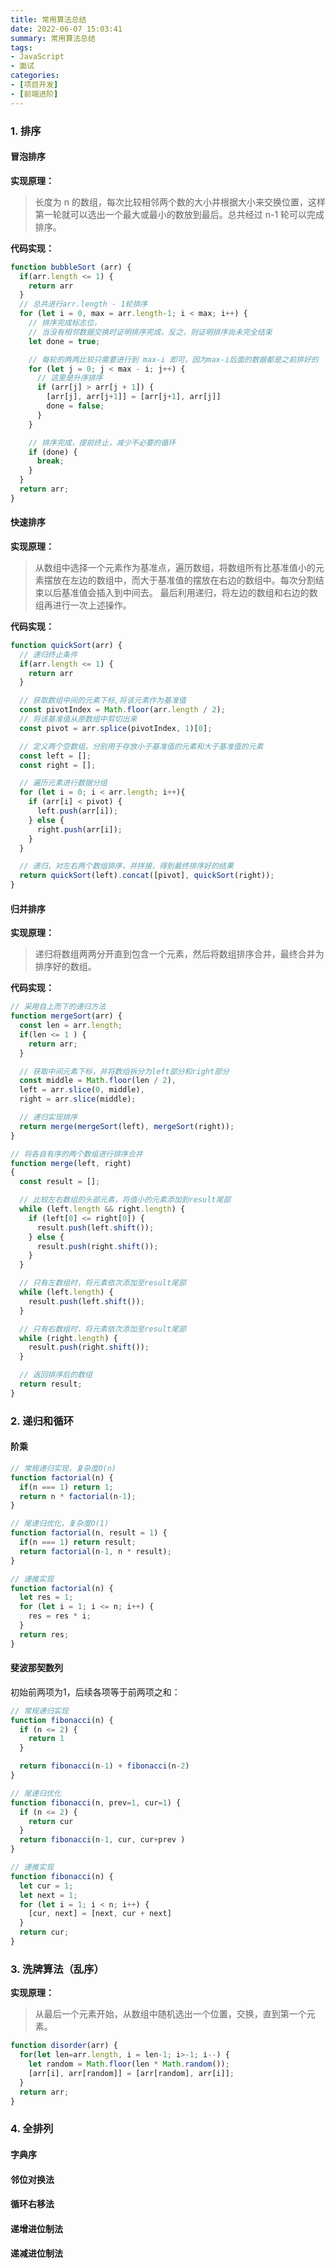 ```yaml
---
title: 常用算法总结
date: 2022-06-07 15:03:41
summary: 常用算法总结
tags:
- JavaScript
- 面试
categories:
- [项目开发]
- [前端进阶]
---
```


### 1. 排序
#### 冒泡排序
**实现原理：**
> 长度为 n 的数组，每次比较相邻两个数的大小并根据大小来交换位置，这样第一轮就可以选出一个最大或最小的数放到最后。总共经过 n-1 轮可以完成排序。

**代码实现：**
```js
function bubbleSort (arr) {
  if(arr.length <= 1) {
    return arr
  }
  // 总共进行arr.length - 1轮排序
  for (let i = 0, max = arr.length-1; i < max; i++) {
    // 排序完成标志位，
    // 当没有相邻数据交换时证明排序完成，反之，则证明排序尚未完全结束
    let done = true;

    // 每轮的两两比较只需要进行到 max-i 即可，因为max-i后面的数据都是之前排好的
    for (let j = 0; j < max - i; j++) {
      // 这里是升序排序
      if (arr[j] > arr[j + 1]) {
        [arr[j], arr[j+1]] = [arr[j+1], arr[j]]
        done = false;
      }
    }

    // 排序完成，提前终止，减少不必要的循环
    if (done) {
      break;
    }
  }
  return arr;
}
```

#### 快速排序
**实现原理：**
> 从数组中选择一个元素作为基准点，遍历数组，将数组所有比基准值小的元素摆放在左边的数组中，而大于基准值的摆放在右边的数组中。每次分割结束以后基准值会插入到中间去。
最后利用递归，将左边的数组和右边的数组再进行一次上述操作。

**代码实现：**
```js
function quickSort(arr) {
  // 递归终止条件
  if(arr.length <= 1) {
    return arr
  }

  // 获取数组中间的元素下标,将该元素作为基准值
  const pivotIndex = Math.floor(arr.length / 2);
  // 将该基准值从原数组中剪切出来
  const pivot = arr.splice(pivotIndex, 1)[0];

  // 定义两个空数组，分别用于存放小于基准值的元素和大于基准值的元素
  const left = [];
  const right = [];

  // 遍历元素进行数据分组
  for (let i = 0; i < arr.length; i++){
    if (arr[i] < pivot) {
      left.push(arr[i]);
    } else {
      right.push(arr[i]);
    }
  }

  // 递归，对左右两个数组排序，并拼接，得到最终排序好的结果
  return quickSort(left).concat([pivot], quickSort(right));
}
```

#### 归并排序
**实现原理：**
> 递归将数组两两分开直到包含一个元素，然后将数组排序合并，最终合并为排序好的数组。

**代码实现：**
```js
// 采用自上而下的递归方法
function mergeSort(arr) {
  const len = arr.length;
  if(len <= 1 ) {
    return arr;
  }

  // 获取中间元素下标，并将数组拆分为left部分和right部分
  const middle = Math.floor(len / 2),
  left = arr.slice(0, middle),
  right = arr.slice(middle);

  // 递归实现排序
  return merge(mergeSort(left), mergeSort(right));
}

// 将各自有序的两个数组进行排序合并
function merge(left, right)
{
  const result = [];

  // 比较左右数组的头部元素，将值小的元素添加到result尾部
  while (left.length && right.length) {
    if (left[0] <= right[0]) {
      result.push(left.shift());
    } else {
      result.push(right.shift());
    }
  }

  // 只有左数组时，将元素依次添加至result尾部
  while (left.length) {
    result.push(left.shift());
  }

  // 只有右数组时，将元素依次添加至result尾部
  while (right.length) {
    result.push(right.shift());
  }

  // 返回排序后的数组
  return result;
}
```


### 2. 递归和循环
#### 阶乘
```js
// 常规递归实现，复杂度O(n) 
function factorial(n) { 
  if(n === 1) return 1; 
  return n * factorial(n-1); 
} 

// 尾递归优化，复杂度O(1) 
function factorial(n, result = 1) { 
  if(n === 1) return result; 
  return factorial(n-1, n * result); 
}

// 递推实现
function factorial(n) {
  let res = 1;
  for (let i = 1; i <= n; i++) {
    res = res * i;
  }
  return res;
}

```

#### 斐波那契数列
初始前两项为1，后续各项等于前两项之和：
```js
// 常规递归实现
function fibonacci(n) {
  if (n <= 2) {
    return 1
  }

  return fibonacci(n-1) + fibonacci(n-2)
}

// 尾递归优化
function fibonacci(n, prev=1, cur=1) {
  if (n <= 2) {
    return cur
  }
  return fibonacci(n-1, cur, cur+prev )
}

// 递推实现
function fibonacci(n) {
  let cur = 1;
  let next = 1;
  for (let i = 1; i < n; i++) {
    [cur, next] = [next, cur + next]
  }
  return cur;
}
```

### 3. 洗牌算法（乱序）
**实现原理：**
> 从最后一个元素开始，从数组中随机选出一个位置，交换，直到第一个元素。
```js
function disorder(arr) {
  for(let len=arr.length, i = len-1; i>-1; i--) {
    let random = Math.floor(len * Math.random());
    [arr[i], arr[random]] = [arr[random], arr[i]];
  }
  return arr;
}

```

### 4. 全排列
#### 字典序
#### 邻位对换法
#### 循环右移法
#### 递增进位制法
#### 递减进位制法